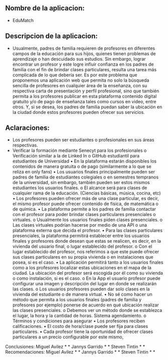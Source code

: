 ## Nombre de la aplicacion: 
- EduMatch
## Descripcion de la aplicacion:
- Usualmente, padres de familia requieren de profesores en diferentes campos de la educación para sus hijos, quienes tienen problemas de aprendizaje o han descuidado sus estudios. Sin embargo, lograr encontrar un profesor y este logre influir confianza en los padres de familia con el fin de brindar clases particulares, resulta una tarea más complicada de lo que debería ser. Es por este problema que proponemos una aplicación web que permita no solo la búsqueda sencilla de profesores en cualquier área de la enseñanza, con su respectiva carta de presentación y perfil profesional, sino que también permita a los profesores publicar en esta plataforma contenido digital gratuito y/o de pago de enseñanza tales como cursos en video, entre otros. Y, si se desea, los padres de familia puedan saber la ubicación en la ciudad donde estos profesores pueden ofrecer sus servicios.
## Aclaraciones:
- Los profesores pueden ser estudiantes o profesionales en sus áreas respectivas.
- Verificar la formación mediante Senecyt para los profesionales
o	Verificación similar a la de Linked In o GitHub estudiantil para estudiantes de Universidad
•	En la plataforma estarán disponibles los contenidos de manera gratuita o de pago (similarmente a lo que se reliza en only fans)
•	Los usuarios finales principalmente pueden ser padres de familia de estudiantes colegiales o en semestres tempranos de la universidad, sin embargo, también pueden ser estos mismos estudiantes los usuarios finales.
o	El alcance será para clases de cualquier rama de la educación. (Ciencias básicas, música, cocina, etc)
•	Los profesores pueden ofrecer más de una clase particular, es decir, el mismo profesor puede ofrecer contenido de física, de matemática o de química. 
•	La plataforma permite a los padres de familia contactar con el profesor para poder brindar clases particulares presenciales o virtuales.
o	Usualmente los usuarios finales piden clases presenciales.
o	Las clases virtuales podrían hacerse por medio de una API o una plataforma externa que decida el profesor.
•	Para las clases particulares presenciales, la plataforma permitirá establecer entre los usuarios finales y profesores donde desean que estas se realicen, es decir, en la vivienda del usuario final, o lugar establecido del profesor.
o	Con el lugar establecido del profesor, nos referimos a que este puede ofrecer sus clases particulares en su propia vivienda o en instalaciones que posea, si es el caso.
•	La aplicación permitirá tanto a los usuarios finales como a los profesores localizar estas ubicaciones en el mapa de la ciudad. La ubicación del profesor será escogida por él como su vivienda o como instalación, si es el caso.
o	En la App el usuario profesor puede configurar una imagen y descripción del lugar en donde se realizarán las clases.
o	Los usuarios profesores pueden dar solo clases en la vivienda del estudiante o de manera virtual.
•	No sé como hacer un método que permita a los usuarios finales (padres de familia y profesores por ejemplo) ponerse de acuerdo en qué ubicación realizar las clases presenciales.
o	Debemos ver un método donde se establezca el lugar, la hora y la cantidad de horas. Sistema agendamiento.
o	Términos y condiciones para asegurar 
•	Los profesores reciben calificaciones.
•	El costo de hora/clase puede ser fija para clases particulares.
•	Cada profesor tiene la oportunidad de ofrecer clases particulares a un precio configurable por este mismo, 

Conclusiones:
Miguel Avilez
* 
*
Jannys Garrido
*
*
Steven Tintin
*
*
Recomendaciones:
Miguel Avilez
* 
*
Jannys Garrido
*
*
Steven Tintin
*
*

